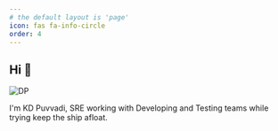 ```yaml
---
# the default layout is 'page'
icon: fas fa-info-circle
order: 4
---
```


## Hi 👋

![DP](https://avatars.githubusercontent.com/u/7326255?v=4)

I'm KD Puvvadi, SRE working with Developing and Testing teams while trying keep the ship afloat.